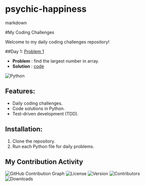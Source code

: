 # psychic-happiness
markdown

#My Coding Challenges

Welcome to my daily coding challenges repository!

##Day 1: [Problem 1]()
- **Problem** : find the largest number in array.
- **Solution** : [code]()


![Python](https://img.shields.io/badge/Python-3.x-blue)


## Features:
- Daily coding challenges.
- Code solutions in Python.
- Test-driven development (TDD).

## Installation:
1. Clone the repository.
2. Run each Python file for daily problems.
## My Contribution Activity

![GitHub Contribution Graph](https://github.com/[Falcon37-tech].png?size=100)
![License](https://img.shields.io/badge/License-MIT-green)
![Version](https://img.shields.io/badge/Version-1.0-blue)
![Contributors](https://img.shields.io/badge/Contributors-1-blue)
![Downloads](https://img.shields.io/badge/Downloads-500-brightgreen)


